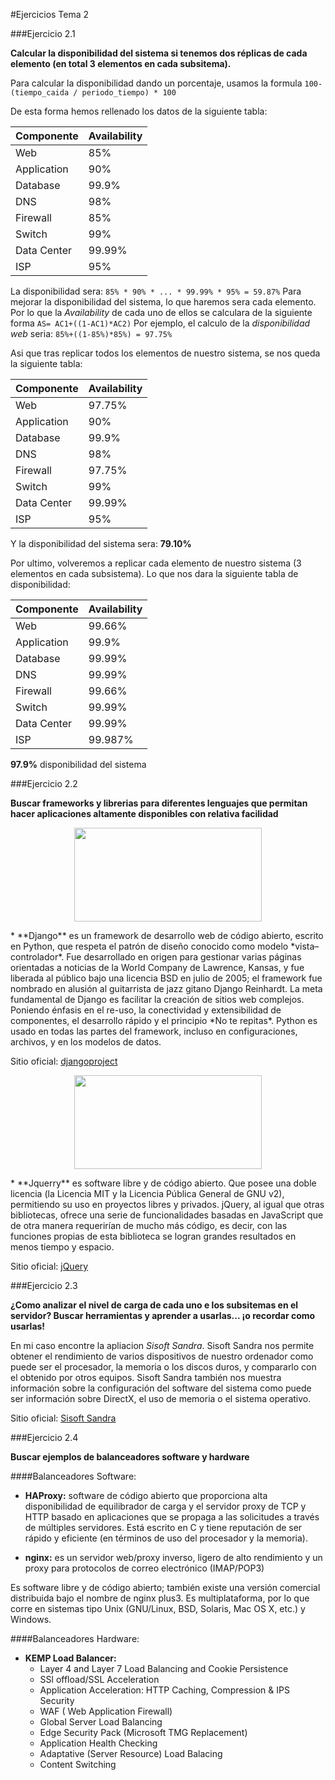 #Ejercicios Tema 2

###Ejercicio 2.1

**Calcular la disponibilidad del sistema si tenemos dos réplicas de cada elemento (en total 3 elementos en cada subsitema).**

  Para calcular la disponibilidad dando un porcentaje, usamos la formula ``100-(tiempo_caida / periodo_tiempo) * 100``

  De esta forma hemos rellenado los datos de la siguiente tabla:

  Componente   | Availability  
  :------------|:--------------
  Web          |85%            
  Application  |90%            
  Database     |99.9%          
  DNS          |98%            
  Firewall     |85%            
  Switch       |99%            
  Data Center  |99.99%         
  ISP          |95%            

  La disponibilidad sera: ``85% * 90% * ... * 99.99% * 95% = 59.87%``
  Para mejorar la disponibilidad del sistema, lo que haremos sera cada elemento. Por lo que la *Availability* de cada uno de ellos se calculara de la siguiente forma ``AS= AC1+((1-AC1)*AC2)`` Por ejemplo, el calculo de la *disponibilidad web* seria: ``85%+((1-85%)*85%) = 97.75%``

  Asi que tras replicar todos los elementos de nuestro sistema, se nos queda la siguiente tabla:

  Componente   | Availability  
  :------------|:--------------
  Web          |97.75%            
  Application  |90%            
  Database     |99.9%          
  DNS          |98%            
  Firewall     |97.75%            
  Switch       |99%            
  Data Center  |99.99%         
  ISP          |95%

Y la disponibilidad del sistema sera: **79.10%**

Por ultimo, volveremos a replicar cada elemento de nuestro sistema (3 elementos en cada subsistema). Lo que nos dara la siguiente tabla de disponibilidad:

Componente   | Availability  
:------------|:--------------
Web          |99.66%            
Application  |99.9%            
Database     |99.99%          
DNS          |99.99%            
Firewall     |99.66%            
Switch       |99.99%            
Data Center  |99.99%         
ISP          |99.987%

**97.9%** disponibilidad del sistema

###Ejercicio 2.2

**Buscar frameworks y librerias para diferentes lenguajes que permitan hacer aplicaciones altamente disponibles con relativa facilidad**


<p align="center">
<img src="https://www.fullstackpython.com/img/django-logo-positive.png" alt="" width="300" height="150">
</p>
  * **Django** es un framework de desarrollo web de código abierto, escrito en Python, que respeta el patrón de diseño conocido como modelo *vista–controlador*. Fue desarrollado en origen para gestionar varias páginas orientadas a noticias de la World Company de Lawrence, Kansas, y fue liberada al público bajo una licencia BSD en julio de 2005; el framework fue nombrado en alusión al guitarrista de jazz gitano Django Reinhardt.
  La meta fundamental de Django es facilitar la creación de sitios web complejos. Poniendo énfasis en el re-uso, la conectividad y extensibilidad de componentes, el desarrollo rápido y el principio *No te repitas*. Python es usado en todas las partes del framework, incluso en configuraciones, archivos, y en los modelos de datos.

  Sitio oficial: [djangoproject](https://www.djangoproject.com/)


  <p align="center">
  <img src="https://upload.wikimedia.org/wikipedia/en/thumb/9/9e/JQuery_logo.svg/1280px-JQuery_logo.svg.png" alt="" width="300" height="150">
  </p>
  * **Jquerry**  es software libre y de código abierto. Que posee una doble licencia (la Licencia MIT y la Licencia Pública General de GNU v2), permitiendo su uso en proyectos libres y privados. jQuery, al igual que otras bibliotecas, ofrece una serie de funcionalidades basadas en JavaScript que de otra manera requerirían de mucho más código, es decir, con las funciones propias de esta biblioteca se logran grandes resultados en menos tiempo y espacio.

  Sitio oficial: [jQuery](https://jquery.com/)


###Ejercicio 2.3

**¿Como analizar el nivel de carga de cada uno e los subsitemas en el servidor? Buscar herramientas y aprender a usarlas... ¡o recordar como usarlas!**

  En mi caso encontre la apliacion *Sisoft Sandra*.
  Sisoft Sandra nos permite obtener el rendimiento de varios dispositivos de nuestro ordenador como puede ser el procesador, la memoria o los discos duros, y compararlo con el obtenido por otros equipos.
  Sisoft Sandra también nos muestra información sobre la configuración del software del sistema como puede ser información sobre DirectX, el uso de memoria o el sistema operativo.

  Sitio oficial: [Sisoft Sandra](http://www.sisoftware.co.uk/)

###Ejercicio 2.4

**Buscar ejemplos de balanceadores software y hardware**

####Balanceadores Software:
  + **HAProxy:** software de código abierto que proporciona alta disponibilidad de equilibrador de carga y el servidor proxy de TCP y HTTP basado en aplicaciones que se propaga a las solicitudes a través de múltiples servidores. Está escrito en C y tiene reputación de ser rápido y eficiente (en términos de uso del procesador y la memoria).

  + **nginx:** es un servidor web/proxy inverso, ligero de alto rendimiento y un proxy para protocolos de correo electrónico (IMAP/POP3)

  Es software libre y de código abierto; también existe una versión comercial distribuida bajo el nombre de nginx plus3. Es multiplataforma, por lo que corre en sistemas tipo Unix (GNU/Linux, BSD, Solaris, Mac OS X, etc.) y Windows.

####Balanceadores Hardware:
  + **KEMP Load Balancer:**
    - Layer 4 and Layer 7 Load Balancing and Cookie Persistence
    - SSl offload/SSL Acceleration
    - Application Acceleration: HTTP Caching, Compression & IPS Security
    - WAF ( Web Application Firewall)
    - Global Server Load Balancing
    - Edge Security Pack (Microsoft TMG Replacement)
    - Application Health Checking
    - Adaptative (Server Resource) Load Balacing
    - Content Switching
